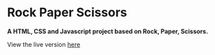 # Rock Paper Scissors

**A HTML, CSS and Javascript project based on Rock, Paper, Scissors.**

View the live version [here](https://natasha-a.github.io/rock-paper-scissors/)
